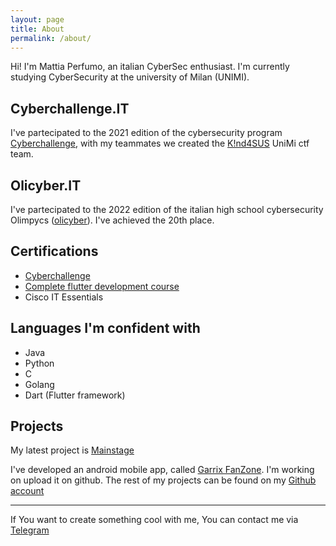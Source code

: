 ```yaml
---
layout: page
title: About
permalink: /about/
---
```

Hi! I'm Mattia Perfumo, an italian CyberSec enthusiast. I'm currently studying CyberSecurity at the university of Milan (UNIMI).
## Cyberchallenge.IT
I've partecipated to the 2021 edition of the cybersecurity program [Cyberchallenge](https://www.cyberchallenge.it), with my teammates we created the [K!nd4SUS](https://k1nd4sus.it/) UniMi ctf team.
## Olicyber.IT
I've partecipated to the 2022 edition of the italian high school cybersecurity Olimpycs ([olicyber](https://www.olicyber.it)). I've achieved the 20th place.
## Certifications
- [Cyberchallenge](/assets/cyberchallengeit_2021_certificato_gara_locale.pdf)
- [Complete flutter development course](/assets/certificate-of-completion-for-the-complete-flutter-development-bootcamp-using-dart.pdf)
- Cisco IT Essentials

## Languages I'm confident with
- Java
- Python
- C
- Golang
- Dart (Flutter framework)

## Projects

My latest project is [Mainstage](/mainstage-project/)

I've developed an android mobile app, called [Garrix FanZone](https://play.google.com/store/apps/details?id=com.grxfanzone). I'm working on upload it on github.
The rest of my projects can be found on my [Github account](https://www.github.com/mperf)

---

If You want to create something cool with me, You can contact me via [Telegram](https://t.me/Perf21)